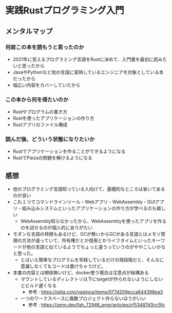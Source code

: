 # 実践Rustプログラミング入門

## メンタルマップ

### 何故この本を読もうと思ったのか

- 2021年に覚えるプログラミング言語をRustに決めて、入門書を最初に読みたいと思ったから
- JavaやPythonなど他の言語に習熟しているエンジニアを対象としている本だったから
- 幅広い内容をカバーしていたから

### この本から何を得たいのか

- Rustやプログラムの書き方
- Rustを使ったアプリケーションの作り方
- Rustアプリのファイル構成

### 読んだ後、どういう状態になりたいか

- Rustでアプリケーションを作ることができるようになる
- RustでPaizaの問題を解けるようになる

## 感想

- 他のプログラミング言語知っている人向けて、基礎的なところは省いてあるのが良い
- これ１つでコマンドラインツール・Webアプリ・WebAssembly・GUIアプリ・組み込みシステムといったアプリケーションの作り方が学べるのも嬉しい
  - WebAssembly知らなかったから、WebAssemblyを使ったアプリを作るのを試せるのが個人的にありがたい
- モダンな言語の特徴もあるけど、GCが無いからGCがある言語とはメモリ管理の方法が違っていて、所有権だとか借用とかライフタイムといったキーワードが他の言語と似ているようでちょっと違うっていうのがややこしいかなと思った。
  - とはいえ簡単なプログラムを写経しているだけの現段階だと、そんなに意識しなくてもコードは書けちゃうけど。
- 本書の内容とは関係無いけど、docker使う場合は注意点が結構ある
  - マウントしているディレクトリ以下にtargetが作られないようにしないとビルド遅くなる
    - 参考 : <https://qiita.com/yagince/items/077d209ecca644398ea3>
  - 一つのワークスペースに複数プロジェクト作らないほうがいい
    - 参考 : <https://zenn.dev/fah_72946_engr/articles/cf53487d3cc5fc>
